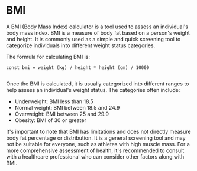# BMI

A BMI (Body Mass Index) calculator is a tool used to assess an individual's body mass index. BMI is a measure of body fat based on a person's weight and height. It is commonly used as a simple and quick screening tool to categorize individuals into different weight status categories.

The formula for calculating BMI is:

```
const bmi = weight (kg) / height * height (cm) / 10000
​

```

Once the BMI is calculated, it is usually categorized into different ranges to help assess an individual's weight status. The categories often include:

- Underweight: BMI less than 18.5
- Normal weight: BMI between 18.5 and 24.9
- Overweight: BMI between 25 and 29.9
- Obesity: BMI of 30 or greater

It's important to note that BMI has limitations and does not directly measure body fat percentage or distribution. It is a general screening tool and may not be suitable for everyone, such as athletes with high muscle mass. For a more comprehensive assessment of health, it's recommended to consult with a healthcare professional who can consider other factors along with BMI.
